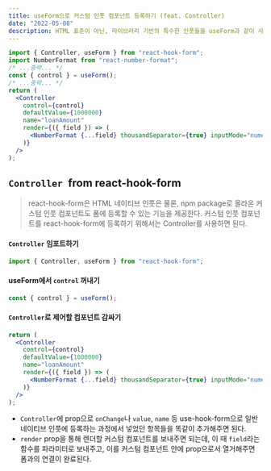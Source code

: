 ```yaml
---
title: useForm으로 커스텀 인풋 컴포넌트 등록하기 (feat. Controller)
date: "2022-05-08"
description: HTML 표준이 아닌, 라이브러리 기반의 특수한 인풋들을 useForm과 같이 사용하려면 어떻게 해야할까?
---
```


```jsx
import { Controller, useForm } from "react-hook-form";
import NumberFormat from "react-number-format";
/* ...중략... */
const { control } = useForm();
/* ...중략... */
return (
  <Controller
    control={control}
    defaultValue={1000000}
    name="loanAmount"
    render={({ field }) => (
      <NumberFormat {...field} thousandSeparator={true} inputMode="numeric" />
    )}
  />
);
```

## `Controller `from react-hook-form

> react-hook-form은 HTML 네이티브 인풋은 물론, npm package로 올라온 커스텀 인풋 컴포넌트도 폼에 등록할 수 있는 기능을 제공한다. 커스텀 인풋 컴포넌트를 react-hook-form에 등록하기 위해서는 Controller를 사용하면 된다.

#### `Controller` 임포트하기

```javascript
import { Controller, useForm } from "react-hook-form";
```

#### useForm에서 `control` 꺼내기

```javascript
const { control } = useForm();
```

#### `Controller`로 제어할 컴포넌트 감싸기

```jsx
return (
  <Controller
    control={control}
    defaultValue={1000000}
    name="loanAmount"
    render={({ field }) => (
      <NumberFormat {...field} thousandSeparator={true} inputMode="numeric" />
    )}
  />
);
```

- `Controller`에 prop으로 `onChange`나 `value`, `name` 등 use-hook-form으로 일반 네이티브 인풋에 등록하는 과정에서 넣었던 항목들을 똑같이 추가해주면 된다.
- `render` prop을 통해 렌더할 커스텀 컴포넌트를 보내주면 되는데, 이 때 `field`라는 함수를 파라미터로 보내주고, 이를 커스텀 컴포넌트 안에 prop으로서 열거해주면 폼과의 연결이 완료된다.
